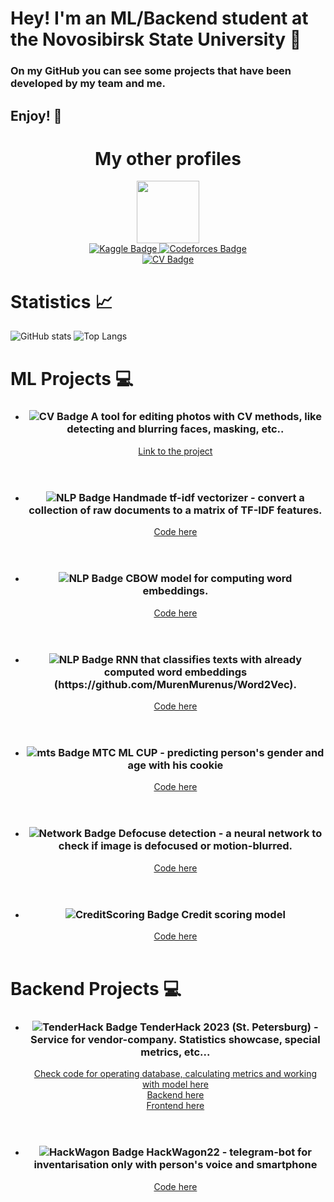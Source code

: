 # Hey! I'm an ML/Backend student at the Novosibirsk State University 👋
  ### On my GitHub you can see some projects that have been developed by my team and me.
  ## Enjoy! 🙌

<div id="header" align="center">
  <h1>My other profiles</h1>
</div>


<div id="header" align="center">
  <img src="https://media.giphy.com/media/v1.Y2lkPTc5MGI3NjExOTZiZDkwODk2YjA1ZDU1NWI0ZmY5ZmJhY2YyZTEzMDNmNjgxN2U5MyZjdD1n/u2pmTWUi0MXjyrMaVj/giphy.gif" width=100 />
</div>

<div id="badge" align="center">
  <a href="https://www.kaggle.com/maksimkotenkov">
    <img src="https://img.shields.io/badge/Kaggle-blue?style=for-the-badge&logo=kaggle&logoColor=white" alt="Kaggle Badge"/>
  </a>
  <a href="https://codeforces.com/profile/MurenMurenus">
    <img src="https://img.shields.io/badge/Code-forces-blue?style=for-the-badge&logo=Codeforces" alt="Codeforces Badge"/>
  </a>
</div>

<div id="badge" align="center">
  <a href="https://drive.google.com/file/d/1hSfdVqqHGVzBENI2AESyDQXTswwSVwnR/view?usp=sharing">
    <img src="https://img.shields.io/badge/My CV-red?style=for-the-badge" alt="CV Badge"/>
  </a>
</div>


# Statistics 📈
![GitHub stats](https://github-readme-stats.vercel.app/api?username=Maksim-Kotenkov&show_icons=true&theme=tokyonight)
![Top Langs](https://github-readme-stats.vercel.app/api/top-langs/?username=Maksim-Kotenkov&theme=tokyonight)

# ML Projects 💻
<article>
  <ul>
    <li>
      <header>
        <h3>
          <img src="https://img.shields.io/badge/CV-red?style=logo&logo=CV&logoColor=red%22%20alt=%22nlp%20Badge" alt="CV Badge"/>
          A tool for editing photos with CV methods, like detecting and blurring faces, masking, etc..
        </h3>
        <a href="https://github.com/CV-goes-frr/CVIP">Link to the project</a>
      </header>
    </li>
    <li>
      <header>
        <h3>
          <img src="https://img.shields.io/badge/NLP-blue?style=logo&logo=NLP&logoColor=white%22%20alt=%22nlp%20Badge" alt="NLP Badge"/>
          Handmade tf-idf vectorizer - convert a collection of raw documents to a matrix of TF-IDF features.
        </h3>
        <a href="https://github.com/MurenMurenus/tf-idf-vectorizer">Code here</a>
      </header>
    </li>
    <li>
      <header>
        <h3>
          <img src="https://img.shields.io/badge/NLP-blue?style=logo&logo=NLP&logoColor=white%22%20alt=%22nlp%20Badge" alt="NLP Badge"/>
          CBOW model for computing word embeddings.
        </h3>
        <a href="https://github.com/MurenMurenus/Word2Vec">Code here</a>
      </header>
    </li>
    <li>
      <header>
        <h3>
          <img src="https://img.shields.io/badge/NLP-blue?style=logo&logo=NLP&logoColor=white%22%20alt=%22nlp%20Badge" alt="NLP Badge"/>
          RNN that classifies texts with already computed word embeddings (https://github.com/MurenMurenus/Word2Vec).
        </h3>
        <a href="https://github.com/MurenMurenus/RNN-Classifier">Code here</a>
      </header>
    </li>
    <li>
      <header>
        <h3>
          <img src="https://img.shields.io/badge/MTS-red?style=logo&logo=MTS&logoColor=white" alt="mts Badge"/>
          МТС ML CUP - predicting person's gender and age with his cookie
        </h3>
        <a href="https://github.com/MurenMurenus/CookieDeanonymization">Code here</a>
      </header>
    </li>
    <li>
      <header>
        <h3>
          <img src="https://img.shields.io/badge/Neural%20network-yellow?style=logo&logo=MTS&logoColor=white" alt="Network Badge"/>
          Defocuse detection - a neural network to check if image is defocused or motion-blurred.
        </h3>
        <a href="https://github.com/MurenMurenus/Defocuse-detection">Code here</a>
      </header>
    </li>
    <li>
      <header>
        <h3>
          <img src="https://img.shields.io/badge/CreditScoring-yellow?style=logo&logo=CreditScoring&logoColor=white" alt="CreditScoring Badge"/>
          Credit scoring model
        </h3>
        <a href="https://github.com/MurenMurenus/CreditScoring">Code here</a>
      </header>
    </li>
    
  </ul>
</article>

# Backend Projects 💻
<article>
  <ul>
    <li>
      <header>
        <h3>
          <img src="https://img.shields.io/badge/TenderHack-blue?style=logo&logo=TenderHack&logoColor=white" alt="TenderHack Badge"/>
          TenderHack 2023 (St. Petersburg) - Service for vendor-company. Statistics showcase, special metrics, etc...
        </h3>
        <a href="https://github.com/MurenMurenus/TenderHackML-DS_API">Check code for operating database, calculating metrics and working with model here</a> <br>
        <a href="https://github.com/MurenMurenus/TenderHackBack">Backend here</a> <br>
        <a href="https://github.com/MurenMurenus/TenderHackFront">Frontend here</a> <br>
      </header>
    </li>
    <li>
      <header>
        <h3>
          <img src="https://img.shields.io/badge/HackWagon-red?style=logo&logo=HackWagon&logoColor=white" alt="HackWagon Badge"/>
          HackWagon22 - telegram-bot for inventarisation only with person's voice and smartphone
        </h3>
        <a href="https://github.com/MurenMurenus/HackWagon22">Code here</a>
      </header>
    </li>
  </ul>
</article>
